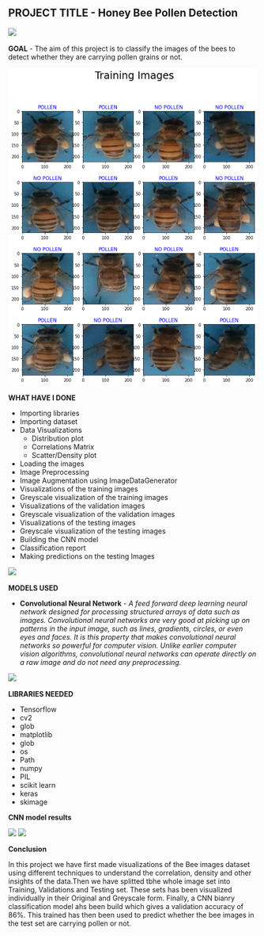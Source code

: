 ## PROJECT TITLE - Honey Bee Pollen Detection
        
<img src = "https://github.com/Soumayan-pal01/ML-ProjectKart/blob/main/Honey%20Bee%20Pollen%20Detection/Images/project_viz.png"  width="500">


**GOAL** - The aim of this project is to classify the images of the bees to detect whether they are carrying pollen grains or not.


<img src = "https://github.com/Soumayan-pal01/ML-ProjectKart/blob/main/Honey%20Bee%20Pollen%20Detection/Images/train.png">


**WHAT HAVE I DONE**

- Importing libraries
- Importing dataset
- Data Visualizations
   - Distribution plot
   - Correlations Matrix
   - Scatter/Density plot
- Loading the images
- Image Preprocessing
- Image Augmentation using ImageDataGenerator
- Visualizations of the training images
- Greyscale visualization of the training images
- Visualizations of the validation images
- Greyscale visualization of the validation images
- Visualizations of the testing images
- Greyscale visualization of the testing images
- Building the CNN model
- Classification report
- Making predictions on the testing Images

<img src = "https://github.com/Soumayan-pal01/Soomvaar/blob/main/Honey%20Bee%20Pollen%20Detection/Images/corr.png"  width="300">


**MODELS USED**

- **Convolutional Neural Network** - *A feed forward deep learning neural network designed for processing structured arrays of data such as images. Convolutional neural networks are very good at picking up on patterns in the input image, such as lines, gradients, circles, or even eyes and faces. It is this property that makes convolutional neural networks so powerful for computer vision. Unlike earlier computer vision algorithms, convolutional neural networks can operate directly on a raw image and do not need any preprocessing.*


<img src = "https://github.com/Soumayan-pal01/Soomvaar/blob/main/Honey%20Bee%20Pollen%20Detection/Images/train_greyscale.png">


**LIBRARIES NEEDED**

- Tensorflow
- cv2
- glob
- matplotlib
- glob
- os
- Path
- numpy
- PIL
- scikit learn
- keras
- skimage


**CNN model results**


<img src = "https://github.com/Soumayan-pal01/Soomvaar/blob/main/Honey%20Bee%20Pollen%20Detection/Images/classif.png"  width="300">

<img src = "https://github.com/Soumayan-pal01/Soomvaar/blob/main/Honey%20Bee%20Pollen%20Detection/Images/predictions.png">



**Conclusion**

In this project we have first made visualizations of the Bee images dataset using different techniques to understand the correlation, density and other insights of the data.Then we have splitted tbhe whole image set into Training, Validations and Testing set. These sets has been visualized individually in their Original and Greyscale form. Finally,  a CNN bianry classification model ahs been build which gives a validation accuracy of 86%. This trained has then been used to predict whether the bee images in the test set are carrying pollen or not.  
